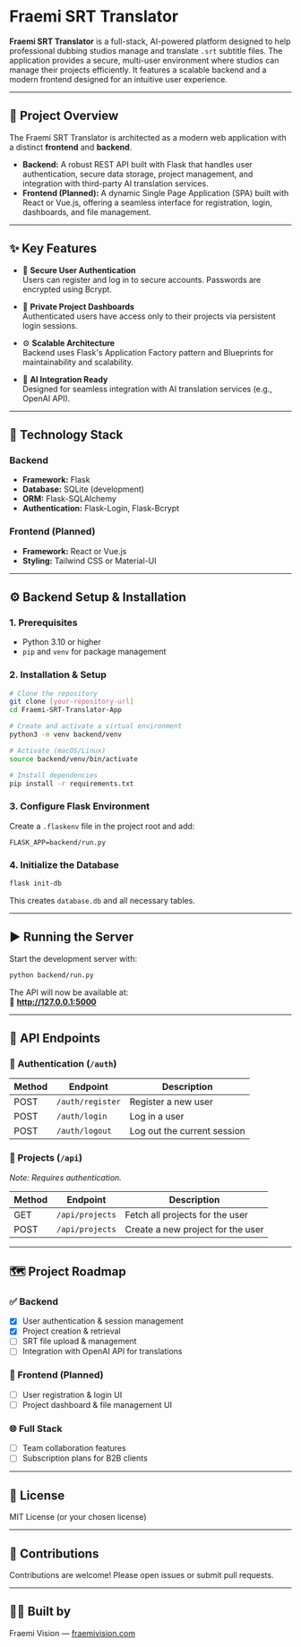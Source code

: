 # Fraemi SRT Translator

**Fraemi SRT Translator** is a full-stack, AI-powered platform designed to help professional dubbing studios manage and translate `.srt` subtitle files. The application provides a secure, multi-user environment where studios can manage their projects efficiently. It features a scalable backend and a modern frontend designed for an intuitive user experience.

---

## 🚀 Project Overview

The Fraemi SRT Translator is architected as a modern web application with a distinct **frontend** and **backend**.

- **Backend:** A robust REST API built with Flask that handles user authentication, secure data storage, project management, and integration with third-party AI translation services.
- **Frontend (Planned):** A dynamic Single Page Application (SPA) built with React or Vue.js, offering a seamless interface for registration, login, dashboards, and file management.

---

## ✨ Key Features

- 🔐 **Secure User Authentication**  
  Users can register and log in to secure accounts. Passwords are encrypted using Bcrypt.

- 📁 **Private Project Dashboards**  
  Authenticated users have access only to their projects via persistent login sessions.

- ⚙️ **Scalable Architecture**  
  Backend uses Flask's Application Factory pattern and Blueprints for maintainability and scalability.

- 🤖 **AI Integration Ready**  
  Designed for seamless integration with AI translation services (e.g., OpenAI API).

---

## 🧱 Technology Stack

### Backend
- **Framework:** Flask
- **Database:** SQLite (development)
- **ORM:** Flask-SQLAlchemy
- **Authentication:** Flask-Login, Flask-Bcrypt

### Frontend (Planned)
- **Framework:** React or Vue.js
- **Styling:** Tailwind CSS or Material-UI

---

## ⚙️ Backend Setup & Installation

### 1. Prerequisites
- Python 3.10 or higher
- `pip` and `venv` for package management

### 2. Installation & Setup

```bash
# Clone the repository
git clone [your-repository-url]
cd Fraemi-SRT-Translator-App

# Create and activate a virtual environment
python3 -m venv backend/venv

# Activate (macOS/Linux)
source backend/venv/bin/activate

# Install dependencies
pip install -r requirements.txt
```

### 3. Configure Flask Environment

Create a `.flaskenv` file in the project root and add:

```
FLASK_APP=backend/run.py
```

### 4. Initialize the Database

```bash
flask init-db
```

This creates `database.db` and all necessary tables.

---

## ▶️ Running the Server

Start the development server with:

```bash
python backend/run.py
```

The API will now be available at:  
📍 **http://127.0.0.1:5000**

---

## 📡 API Endpoints

### 🔐 Authentication (`/auth`)

| Method | Endpoint         | Description                  |
|--------|------------------|------------------------------|
| POST   | `/auth/register` | Register a new user          |
| POST   | `/auth/login`    | Log in a user                |
| POST   | `/auth/logout`   | Log out the current session  |

### 📁 Projects (`/api`)  
*Note: Requires authentication.*

| Method | Endpoint          | Description                             |
|--------|-------------------|-----------------------------------------|
| GET    | `/api/projects`   | Fetch all projects for the user         |
| POST   | `/api/projects`   | Create a new project for the user       |

---

## 🗺️ Project Roadmap

### ✅ Backend
- [x] User authentication & session management
- [x] Project creation & retrieval
- [ ] SRT file upload & management
- [ ] Integration with OpenAI API for translations

### 🚧 Frontend (Planned)
- [ ] User registration & login UI
- [ ] Project dashboard & file management UI

### 🌐 Full Stack
- [ ] Team collaboration features
- [ ] Subscription plans for B2B clients

---

## 📄 License

MIT License (or your chosen license)

---

## 🤝 Contributions

Contributions are welcome! Please open issues or submit pull requests.

---

## 👨‍💻 Built by

Fraemi Vision — [fraemivision.com](https://fraemivision.com)